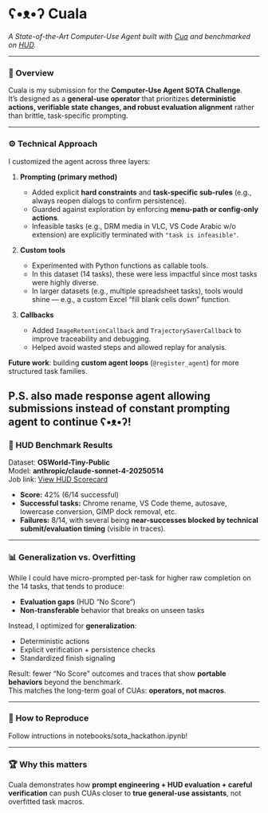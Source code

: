 # ʕ•ᴥ•ʔ Cuala 

_A State-of-the-Art Computer-Use Agent built with [Cua](https://github.com/trycua/cua) and benchmarked on [HUD](https://hud.so)._

---

### 📌 Overview
Cuala is my submission for the **Computer-Use Agent SOTA Challenge**.  
It’s designed as a **general-use operator** that prioritizes **deterministic actions, verifiable state changes, and robust evaluation alignment** rather than brittle, task-specific prompting.

---

### ⚙️ Technical Approach
I customized the agent across three layers:

1. **Prompting (primary method)**  
   - Added explicit **hard constraints** and **task-specific sub-rules** (e.g., always reopen dialogs to confirm persistence).  
   - Guarded against exploration by enforcing **menu-path or config-only actions**.  
   - Infeasible tasks (e.g., DRM media in VLC, VS Code Arabic w/o extension) are explicitly terminated with `"task is infeasible"`.

2. **Custom tools**  
   - Experimented with Python functions as callable tools.  
   - In this dataset (14 tasks), these were less impactful since most tasks were highly diverse.  
   - In larger datasets (e.g., multiple spreadsheet tasks), tools would shine — e.g., a custom Excel “fill blank cells down” function.

3. **Callbacks**  
   - Added `ImageRetentionCallback` and `TrajectorySaverCallback` to improve traceability and debugging.  
   - Helped avoid wasted steps and allowed replay for analysis.

**Future work**: building **custom agent loops** (`@register_agent`) for more structured task families.

P.S. also made response agent allowing submissions instead of constant prompting agent to continue ʕ•ᴥ•ʔ!
---

### 🧪 HUD Benchmark Results
Dataset: **OSWorld-Tiny-Public**  
Model: **anthropic/claude-sonnet-4-20250514**  
Job link: [View HUD Scorecard](https://app.hud.so/jobs/179e0916-e0a8-411d-ac5e-835713b69dd0)  

- **Score:** 42% (6/14 successful)  
- **Successful tasks:** Chrome rename, VS Code theme, autosave, lowercase conversion, GIMP dock removal, etc.  
- **Failures:** 8/14, with several being **near-successes blocked by technical submit/evaluation timing** (visible in traces).  

---

### 📊 Generalization vs. Overfitting
While I could have micro-prompted per-task for higher raw completion on the 14 tasks, that tends to produce:
- **Evaluation gaps** (HUD “No Score”)  
- **Non-transferable** behavior that breaks on unseen tasks  

Instead, I optimized for **generalization**:  
- Deterministic actions  
- Explicit verification + persistence checks  
- Standardized finish signaling  

Result: fewer “No Score” outcomes and traces that show **portable behaviors** beyond the benchmark.  
This matches the long-term goal of CUAs: **operators, not macros**.

---

### 🚀 How to Reproduce
Follow intructions in notebooks/sota_hackathon.ipynb!

---

### 🏆 Why this matters

Cuala demonstrates how **prompt engineering + HUD evaluation + careful verification** can push CUAs closer to **true general-use assistants**, not overfitted task macros.

